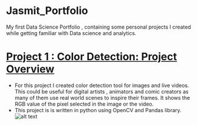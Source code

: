 # Jasmit_Portfolio
My first Data Science Portfolio , containing some personal projects I created while getting familiar with Data science and analytics.
# [Project 1 : Color Detection: Project Overview](https://github.com/JassieK/Color-detection-)
- For this project I created color detection tool for images and live videos. This could be useful for digital artists , animators and comic creators as many of them use real world scenes to inspire their frames. It shows the RGB value of the pixel selected in the image or the video.
- This project is is written in python using OpenCV and Pandas library.
![alt text](image.jpg)

